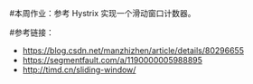 #本周作业：参考 Hystrix 实现一个滑动窗口计数器。

#参考链接：
- https://blog.csdn.net/manzhizhen/article/details/80296655
- https://segmentfault.com/a/1190000005988895
- http://timd.cn/sliding-window/